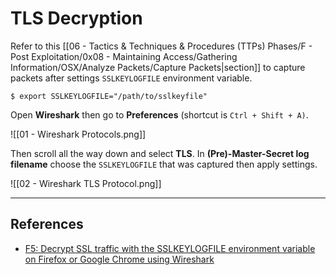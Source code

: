 # TLS Decryption

Refer to this [[06 - Tactics & Techniques & Procedures (TTPs) Phases/F - Post Exploitation/0x08 - Maintaining Access/Gathering Information/OSX/Analyze Packets/Capture Packets|section]] to capture packets after settings `SSLKEYLOGFILE` environment variable.

```
$ export SSLKEYLOGFILE="/path/to/sslkeyfile"
```

Open **Wireshark** then go to **Preferences** (shortcut is `Ctrl + Shift + A)`.

![[01 - Wireshark Protocols.png]]

Then scroll all the way down and select **TLS**. In **(Pre)-Master-Secret log filename** choose the `SSLKEYLOGFILE` that was captured then apply settings.

![[02 - Wireshark TLS Protocol.png]]


---
## References

- [F5: Decrypt SSL traffic with the SSLKEYLOGFILE environment variable on Firefox or Google Chrome using Wireshark](https://my.f5.com/manage/s/article/K50557518)